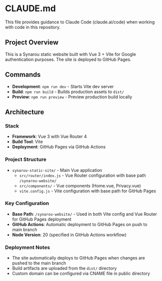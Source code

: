 # CLAUDE.md

This file provides guidance to Claude Code (claude.ai/code) when working with code in this repository.

## Project Overview

This is a Synarou static website built with Vue 3 + Vite for Google authentication purposes. The site is deployed to GitHub Pages.

## Commands

- **Development**: `npm run dev` - Starts Vite dev server
- **Build**: `npm run build` - Builds production assets to `dist/`
- **Preview**: `npm run preview` - Preview production build locally

## Architecture

### Stack
- **Framework**: Vue 3 with Vue Router 4
- **Build Tool**: Vite
- **Deployment**: GitHub Pages via GitHub Actions

### Project Structure
- `synarou-static-site/` - Main Vue application
  - `src/router/index.js` - Vue Router configuration with base path `/synarou-website/`
  - `src/components/` - Vue components (Home.vue, Privacy.vue)
  - `vite.config.js` - Vite configuration with base path for GitHub Pages

### Key Configuration
- **Base Path**: `/synarou-website/` - Used in both Vite config and Vue Router for GitHub Pages deployment
- **GitHub Actions**: Automatic deployment to GitHub Pages on push to main branch
- **Node Version**: 20 (specified in GitHub Actions workflow)

### Deployment Notes
- The site automatically deploys to GitHub Pages when changes are pushed to the main branch
- Build artifacts are uploaded from the `dist/` directory
- Custom domain can be configured via CNAME file in public directory